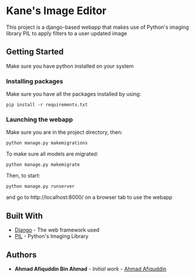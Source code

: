 # Kane's Image Editor

This project is a django-based webapp that makes use of Python's imaging library PIL to apply filters to a user updated image

## Getting Started

Make sure you have python installed on your system

### Installing packages

Make sure you have all the packages installed by using:

```
pip install -r requirements.txt
```

### Launching the webapp

Make sure you are in the project directory, then:

```
python manage.py makemigrations
```

To make sure all models are migrated:

```
python manage.py makemigrate
```

Then, to start:

```
python manage.py runserver
```

and go to http://localhost:8000/ on a browser tab to use the webapp

## Built With

* [Django](https://www.djangoproject.com/) - The web framework used
* [PIL](https://pillow.readthedocs.io/en/stable/) - Python's Imaging Library

## Authors

* **Ahmad Afiquddin Bin Ahmad** - *Initial work* - [Ahmad Afiquddin](https://github.com/ahmad-afiquddin)

